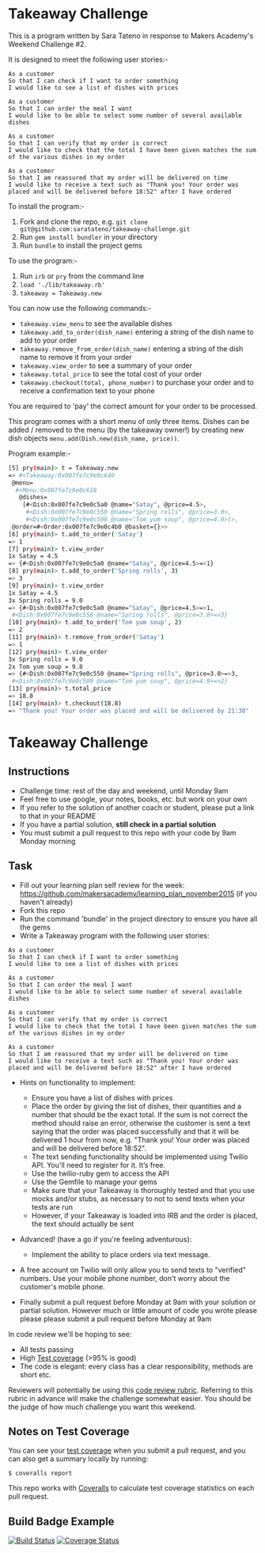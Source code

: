 Takeaway Challenge
==================

This is a program written by Sara Tateno in response to Makers Academy's Weekend Challenge #2.

It is designed to meet the following user stories:-

```
As a customer
So that I can check if I want to order something
I would like to see a list of dishes with prices

As a customer
So that I can order the meal I want
I would like to be able to select some number of several available dishes

As a customer
So that I can verify that my order is correct
I would like to check that the total I have been given matches the sum of the various dishes in my order

As a customer
So that I am reassured that my order will be delivered on time
I would like to receive a text such as "Thank you! Your order was placed and will be delivered before 18:52" after I have ordered
```

To install the program:-
  1. Fork and clone the repo, e.g. `git clone git@github.com:saratateno/takeaway-challenge.git`
  2. Run `gem install bundler` in your directory
  3. Run `bundle` to install the project gems

To use the program:-
  1. Run `irb` or `pry` from the command line
  2. `load './lib/takeaway.rb'`
  3. `takeaway = Takeaway.new`

You can now use the following commands:-
* `takeaway.view_menu` to see the available dishes
* `takeaway.add_to_order(dish_name)` entering a string of the dish name to add to your order
* `takeaway.remove_from_order(dish_name)` entering a string of the dish name to remove it from your order
* `takeaway.view_order` to see a summary of your order
* `takeaway.total_price` to see the total cost of your order
* `takeaway.checkout(total, phone_number)` to purchase your order and to receive a confirmation text to your phone

You are required to 'pay' the correct amount for your order to be processed.

This program comes with a short menu of only three items. Dishes can be added / removed to the menu (by the takeaway owner!) by creating new dish objects `menu.add(Dish.new(dish_name, price))`.

Program example:-
```sh
[5] pry(main)> t = Takeaway.new
=> #<Takeaway:0x007fe7c9e0c640
 @menu=
  #<Menu:0x007fe7c9e0c618
   @dishes=
    [#<Dish:0x007fe7c9e0c5a0 @name="Satay", @price=4.5>,
     #<Dish:0x007fe7c9e0c550 @name="Spring rolls", @price=3.0>,
     #<Dish:0x007fe7c9e0c500 @name="Tom yum soup", @price=4.9>]>,
 @order=#<Order:0x007fe7c9e0c4b0 @basket={}>>
[6] pry(main)> t.add_to_order('Satay')
=> 1
[7] pry(main)> t.view_order
1x Satay = 4.5
=> {#<Dish:0x007fe7c9e0c5a0 @name="Satay", @price=4.5>=>1}
[8] pry(main)> t.add_to_order('Spring rolls', 3)
=> 3
[9] pry(main)> t.view_order
1x Satay = 4.5
3x Spring rolls = 9.0
=> {#<Dish:0x007fe7c9e0c5a0 @name="Satay", @price=4.5>=>1,
 #<Dish:0x007fe7c9e0c550 @name="Spring rolls", @price=3.0>=>3}
[10] pry(main)> t.add_to_order('Tom yum soup', 2)
=> 2
[11] pry(main)> t.remove_from_order('Satay')
=> 1
[12] pry(main)> t.view_order
3x Spring rolls = 9.0
2x Tom yum soup = 9.8
=> {#<Dish:0x007fe7c9e0c550 @name="Spring rolls", @price=3.0>=>3,
 #<Dish:0x007fe7c9e0c500 @name="Tom yum soup", @price=4.9>=>2}
[13] pry(main)> t.total_price
=> 18.8
[14] pry(main)> t.checkout(18.8)
=> "Thank you! Your order was placed and will be delivered by 21:38"
```



Takeaway Challenge
==================

Instructions
-------

* Challenge time: rest of the day and weekend, until Monday 9am
* Feel free to use google, your notes, books, etc. but work on your own
* If you refer to the solution of another coach or student, please put a link to that in your README
* If you have a partial solution, **still check in a partial solution**
* You must submit a pull request to this repo with your code by 9am Monday morning

Task
-----

* Fill out your learning plan self review for the week: https://github.com/makersacademy/learning_plan_november2015 (if you haven't already)
* Fork this repo
* Run the command 'bundle' in the project directory to ensure you have all the gems
* Write a Takeaway program with the following user stories:

```
As a customer
So that I can check if I want to order something
I would like to see a list of dishes with prices

As a customer
So that I can order the meal I want
I would like to be able to select some number of several available dishes

As a customer
So that I can verify that my order is correct
I would like to check that the total I have been given matches the sum of the various dishes in my order

As a customer
So that I am reassured that my order will be delivered on time
I would like to receive a text such as "Thank you! Your order was placed and will be delivered before 18:52" after I have ordered
```

* Hints on functionality to implement:
  * Ensure you have a list of dishes with prices
  * Place the order by giving the list of dishes, their quantities and a number that should be the exact total. If the sum is not correct the method should raise an error, otherwise the customer is sent a text saying that the order was placed successfully and that it will be delivered 1 hour from now, e.g. "Thank you! Your order was placed and will be delivered before 18:52".
  * The text sending functionality should be implemented using Twilio API. You'll need to register for it. It’s free.
  * Use the twilio-ruby gem to access the API
  * Use the Gemfile to manage your gems
  * Make sure that your Takeaway is thoroughly tested and that you use mocks and/or stubs, as necessary to not to send texts when your tests are run
  * However, if your Takeaway is loaded into IRB and the order is placed, the text should actually be sent

* Advanced! (have a go if you're feeling adventurous):
  * Implement the ability to place orders via text message.

* A free account on Twilio will only allow you to send texts to "verified" numbers. Use your mobile phone number, don't worry about the customer's mobile phone.
* Finally submit a pull request before Monday at 9am with your solution or partial solution.  However much or little amount of code you wrote please please please submit a pull request before Monday at 9am


In code review we'll be hoping to see:

* All tests passing
* High [Test coverage](https://github.com/makersacademy/course/blob/master/pills/test_coverage.md) (>95% is good)
* The code is elegant: every class has a clear responsibility, methods are short etc.

Reviewers will potentially be using this [code review rubric](docs/review.md).  Referring to this rubric in advance will make the challenge somewhat easier.  You should be the judge of how much challenge you want this weekend.

Notes on Test Coverage
------------------

You can see your [test coverage](https://github.com/makersacademy/course/blob/master/pills/test_coverage.md) when you submit a pull request, and you can also get a summary locally by running:

```
$ coveralls report
```

This repo works with [Coveralls](https://coveralls.io/) to calculate test coverage statistics on each pull request.

Build Badge Example
------------------

[![Build Status](https://travis-ci.org/makersacademy/takeaway-challenge.svg?branch=master)](https://travis-ci.org/makersacademy/takeaway-challenge)
[![Coverage Status](https://coveralls.io/repos/makersacademy/takeaway-challenge/badge.png)](https://coveralls.io/r/makersacademy/takeaway-challenge)
